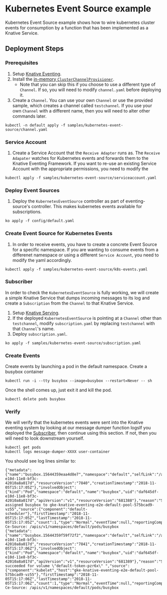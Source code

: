 # Kubernetes Event Source example

Kubernetes Event Source example shows how to wire kubernetes cluster events for
consumption by a function that has been implemented as a Knative Service.

## Deployment Steps

### Prerequisites

1. Setup [Knative Eventing](https://github.com/knative/docs/tree/master/eventing).
1. Install the [in-memory `ClusterChannelProvisioner`](https://github.com/knative/eventing/tree/master/config/provisioners/in-memory-channel).
    - Note that you can skip this if you choose to use a different type of `Channel`. If so, you will need to modify `channel.yaml` before deploying it.
1. Create a `Channel`. You can use your own `Channel` or use the provided sample, which creates a channel called `testchannel`. If you use your own `Channel` with a different name, then you will need to alter other commands later.

```shell
kubectl -n default apply -f samples/kubernetes-event-source/channel.yaml
```

### Service Account

1. Create a Service Account that the `Receive Adapter` runs as. The `Receive Adapater` watches for Kubernetes events and forwards them to the Knative Eventing Framework. If you want to re-use an existing Service Account with the appropriate permissions, you need to modify the 

```shell
kubectl apply -f samples/kubernetes-event-source/serviceaccount.yaml
```


### Deploy Event Sources

1. Deploy the `KubernetesEventSource` controller as part of eventing-source's controller. This makes kubernetes events available for subscriptions.

```shell
ko apply -f config/default.yaml
```
    

### Create Event Source for Kubernetes Events

1. In order to receive events, you have to create a concrete Event Source for a specific namespace. If you are wanting to consume events from a differenet namespace or using a different `Service Account`, you need to modify the yaml accordingly.

```shell
kubectl apply -f samples/kubernetes-event-source/k8s-events.yaml
```

### Subscriber

In order to check the `KubernetesEventSource` is fully working, we will create a simple Knative Service that dumps incoming messages to its log and create a `Subscription` from the `Channel` to that Knative Service.

1. Setup [Knative Serving](https://github.com/knative/docs/tree/master/serving).
1. If the deployed `KubernetesEventSource` is pointing at a `Channel` other than `testchannel`, modify `subscription.yaml` by replacing `testchannel` with that `Channel`'s name.
1. Deploy `subscription.yaml`.

```shell
ko apply -f samples/kubernetes-event-source/subscription.yaml
```


### Create Events

Create events by launching a pod in the default namespace. Create a busybox container

```shell
kubectl run -i --tty busybox --image=busybox --restart=Never -- sh
```

Once the shell comes up, just exit it and kill the pod.

```shell
kubectl delete pods busybox
```


### Verify

We will verify that the kubernetes events were sent into the Knative eventing system by looking at our message dumper function logsIf you deployed the [Subscriber](#subscriber), then continue using this section. If not, then you will need to look downstream yourself.

```shell
kubectl get pods
kubectl logs message-dumper-XXXX user-container
```

You should see log lines similar to:
```
{"metadata":{"name":"busybox.15644359eaa4d8e7","namespace":"default","selfLink":"/api/v1/namespaces/default/events/busybox.15644359eaa4d8e7","uid":"daf8d3ca-e10d-11e8-bf3c-42010a8a017d","resourceVersion":"7840","creationTimestamp":"2018-11-05T15:17:05Z"},"involvedObject":{"kind":"Pod","namespace":"default","name":"busybox","uid":"daf645df-e10d-11e8-bf3c-42010a8a017d","apiVersion":"v1","resourceVersion":"681388"},"reason":"Scheduled","message":"Successfully assigned busybox to gke-knative-eventing-e2e-default-pool-575bcad9-vz55","source":{"component":"default-scheduler"},"firstTimestamp":"2018-11-05T15:17:05Z","lastTimestamp":"2018-11-05T15:17:05Z","count":1,"type":"Normal","eventTime":null,"reportingComponent":"","reportingInstance":""}
Ce-Source: /apis/v1/namespaces/default/pods/busybox
{"metadata":{"name":"busybox.15644359f59f72f2","namespace":"default","selfLink":"/api/v1/namespaces/default/events/busybox.15644359f59f72f2","uid":"db14ff23-e10d-11e8-bf3c-42010a8a017d","resourceVersion":"7841","creationTimestamp":"2018-11-05T15:17:06Z"},"involvedObject":{"kind":"Pod","namespace":"default","name":"busybox","uid":"daf645df-e10d-11e8-bf3c-42010a8a017d","apiVersion":"v1","resourceVersion":"681389"},"reason":"SuccessfulMountVolume","message":"MountVolume.SetUp succeeded for volume \"default-token-pzr6x\" ","source":{"component":"kubelet","host":"gke-knative-eventing-e2e-default-pool-575bcad9-vz55"},"firstTimestamp":"2018-11-05T15:17:06Z","lastTimestamp":"2018-11-05T15:17:06Z","count":1,"type":"Normal","eventTime":null,"reportingComponent":"","reportingInstance":""}
Ce-Source: /apis/v1/namespaces/default/pods/busybox
```


